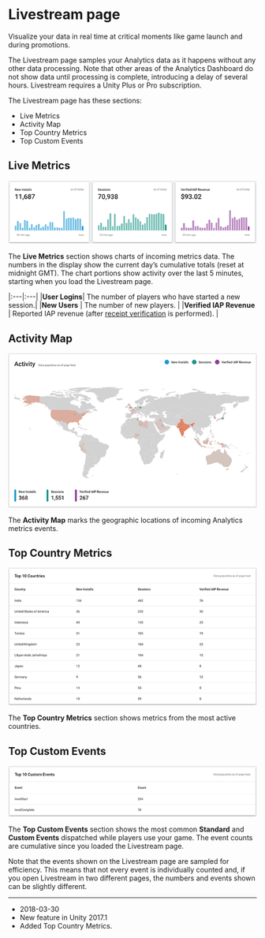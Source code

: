 # Livestream page
Visualize your data in real time at critical moments like game launch and during promotions.

The Livestream page samples your Analytics data as it happens without any other data processing. Note that other areas of the Analytics Dashboard do not show data until processing is complete, introducing a delay of several hours. Livestream requires a Unity Plus or Pro subscription.

The Livestream page has these sections:

* Live Metrics
* Activity Map
* Top Country Metrics
* Top Custom Events

## Live Metrics

![Live Metrics](../uploads/Main/UnityAnalyticsLivestream1.png)


The __Live Metrics__ section shows charts of incoming metrics data. The numbers in the display show the current day’s cumulative totals (reset at midnight GMT). The chart portions show activity over the last 5 minutes, starting when you load the Livestream page.

|:---|:---|
|__User Logins__| The number of players who have started a new session.|
|__New Users__ | The number of new players. |
|__Verified IAP Revenue__ | Reported IAP revenue (after [receipt verification](UnityAnalyticsReceiptVerification) is performed). |

## Activity Map

![Activity Map](../uploads/Main/UnityAnalyticsLivestream2.png)

The __Activity Map__ marks the geographic locations of incoming Analytics metrics events.

## Top Country Metrics

![Top Country Metrics](../uploads/Main/UnityAnalyticsLivestream3.png)

The __Top Country Metrics__ section shows metrics from the most active countries.

## Top Custom Events

![Top Custom Events](../uploads/Main/UnityAnalyticsLivestreamTopEvents.png)

The __Top Custom Events__ section shows the most common __Standard__ and __Custom Events__ dispatched while players use your game. The event counts are cumulative since you loaded the Livestream page. 

Note that the events shown on the Livestream page are sampled for efficiency. This means that not every event is individually counted and, if you open Livestream in two different pages, the numbers and events shown can be slightly different. 

---
* <span class="page-edit">2018-03-30  <!-- include IncludeTextNewPageSomeEdit --></span>
* <span class="page-history">New feature in Unity 2017.1</span>
* <span class="page-history">Added Top Country Metrics.</span>